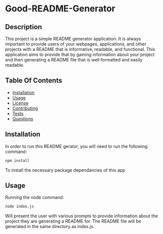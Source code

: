 # Good-README-Generator


## Description
This project is a simple README generator application. It is always important to provide users of your webpages, applications, and other projects with a README that is informative, readable, and functional. This application aims to provide that by gaining information about your project and then generating a README file that is well formatted and easily readable.


## Table Of Contents
* [Installation](#installation)
* [Usage](#usage)
* [License](#license)
* [Contributing](#contributing)
* [Tests](#tests)
* [Questions](#questions)

## Installation
In order to run this README gerator, you will need to run the following command:
```sh
npm install
```
To install the necessary package dependancies of this app


## Usage
Running the node command:
```sh
node index.js
```
Will present the user with various prompts to provide information about the project they are generating a README for. The README file will be generated in the same directory as index.js.
